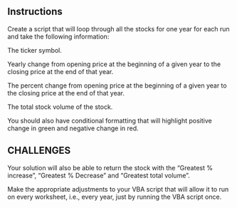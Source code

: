 ## Instructions
Create a script that will loop through all the stocks for one year for each run and take the following information:

The ticker symbol.

Yearly change from opening price at the beginning of a given year to the closing price at the end of that year.

The percent change from opening price at the beginning of a given year to the closing price at the end of that year.

The total stock volume of the stock.

You should also have conditional formatting that will highlight positive change in green and negative change in red.


## CHALLENGES
Your solution will also be able to return the stock with the “Greatest % increase”, “Greatest % Decrease” and “Greatest total volume”.

Make the appropriate adjustments to your VBA script that will allow it to run on every worksheet, i.e., every year, just by running the VBA script once.
